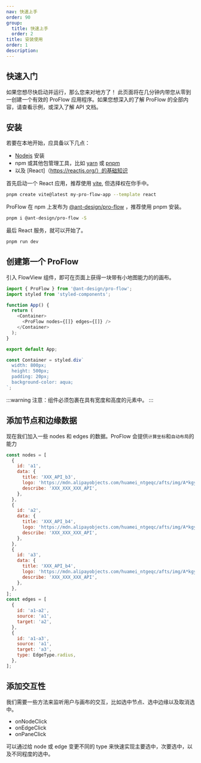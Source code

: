 ```yaml
---
nav: 快速上手
order: 90
group:
  title: 快速上手
  order: 2
title: 安装使用
order: 1
description:
---
```


## 快速入门

如果您想尽快启动并运行，那么您来对地方了！ 此页面将在几分钟内带您从零到一创建一个有效的 ProFlow 应用程序。如果您想深入的了解 ProFlow 的全部内容，请查看示例，或深入了解 API 文档。

## 安装

若要在本地开始，应具备以下几点：

- [Nodejs](https://nodejs.org/en) 安装
- npm 或其他包管理工具，比如 [yarn](https://yarnpkg.com/) 或 [pnpm](https://pnpm.io/)
- 以及 [React]（https://reactjs.org/）的基础知识

首先启动一个 React 应用，推荐使用 [vite](https://vitejs.dev/), 但选择权在你手中。

```bash
pnpm create vite@latest my-pro-flow-app --template react
```

ProFlow 在 npm 上发布为 [@ant-design/pro-flow](https://www.npmjs.com/package/@ant-design/pro-flow) ，推荐使用 pnpm 安装。

```bash
pnpm i @ant-design/pro-flow -S
```

最后 React 服务，就可以开始了。

```bash
pnpm run dev
```

## 创建第一个 ProFlow

引入 FlowView 组件，即可在页面上获得一块带有小地图能力的的画布。

```js
import { ProFlow } from '@ant-design/pro-flow';
import styled from 'styled-components';

function App() {
  return (
    <Container>
      <ProFlow nodes={[]} edges={[]} />
    </Container>
  );
}

export default App;

const Container = styled.div`
  width: 800px;
  height: 500px;
  padding: 20px;
  background-color: aqua;
`;
```

<code src='./demos/emptyFLow.tsx' ></code>

:::warning
注意：组件必须包裹在具有宽度和高度的元素中。
:::

## 添加节点和边缘数据

现在我们加入一些 nodes 和 edges 的数据。ProFlow 会提供`计算坐标`和`自动布局`的能力

```js
const nodes = [
  {
    id: 'a1',
    data: {
      title: 'XXX_API_b3',
      logo: 'https://mdn.alipayobjects.com/huamei_ntgeqc/afts/img/A*kgyiRKi04eUAAAAAAAAAAAAADvuvAQ/original',
      describe: 'XXX_XXX_XXX_API',
    },
  },
  {
    id: 'a2',
    data: {
      title: 'XXX_API_b4',
      logo: 'https://mdn.alipayobjects.com/huamei_ntgeqc/afts/img/A*kgyiRKi04eUAAAAAAAAAAAAADvuvAQ/original',
      describe: 'XXX_XXX_XXX_API',
    },
  },
  {
    id: 'a3',
    data: {
      title: 'XXX_API_b4',
      logo: 'https://mdn.alipayobjects.com/huamei_ntgeqc/afts/img/A*kgyiRKi04eUAAAAAAAAAAAAADvuvAQ/original',
      describe: 'XXX_XXX_XXX_API',
    },
  },
];
const edges = [
  {
    id: 'a1-a2',
    source: 'a1',
    target: 'a2',
  },
  {
    id: 'a1-a3',
    source: 'a1',
    target: 'a3',
    type: EdgeType.radius,
  },
];
```

<code src='./demos/baseDataFlow.tsx' ></code>

## 添加交互性

我们需要一些方法来监听用户与画布的交互，比如选中节点、选中边缘以及取消选中。

- onNodeClick
- onEdgeClick
- onPaneClick

可以通过给 node 或 edge 变更不同的 type 来快速实现主要选中，次要选中，以及不同程度的选中。

<code src='./demos/selectFlow.tsx' ></code>
